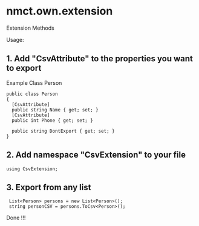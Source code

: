 # nmct.own.extension
Extension Methods


Usage:

## 1. Add "CsvAttribute" to the properties you want to export
Example Class Person
```
public class Person
{
  [CsvAttribute]
  public string Name { get; set; }
  [CsvAttribute]
  public int Phone { get; set; }

  public string DontExport { get; set; }
}
```

## 2. Add namespace "CsvExtension" to your file
```
using CsvExtension;
```

## 3. Export from any list
```
 List<Person> persons = new List<Person>();
 string personCSV = persons.ToCsv<Person>();
```

Done !!!
